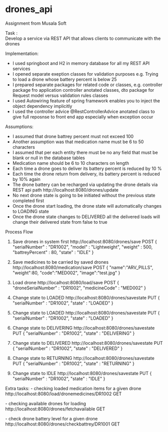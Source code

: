 # drones_api
Assignment from Musala Soft

Task : Develop a service via REST API that allows clients to communicate with the drones

Implementation:
- I used springboot and H2 in memory database for all my REST API services
- I opened separate exeption classes for validation purposes e.g. Trying to load a drone whose battery percent is below 25
- I prepared separate packages for related code or classes, e.g. controller package fro application controller anotated classes, dto package 
  for Request model versus validation rules classes
- I used Autowiring feature of spring framework enables you to inject the object dependency implicitly
- I used the controller advice @RestControllerAdvice anotated class to give full reposnse to front end app especially when exception occur

Assumptions:
- I assumed that drone battrey percent must not exceed 100
- Another assumption was that medication name must be 6 to 50 characters
- I assumed that per each entity there must be no any field that must be blank or null in the database tables
- Medication name should be 6 to 10 characters on length
- Each time a drone goes to deliver its battery percent is reduced by 10 %
- Each time the drone return from delivery, its battery percent is reduced by 10% again
- The drone battery can be recharged via updating the drone details via REST api path
  http://localhost:8080/drones/update
- No next drone state is going to be initiated without the previous state completed first
- Once the drone start loading, the drone state will automatically changes to LOADING state
- Once the drone state changes to DELIVERED all the delivered loads will change their delivered state from false to true

Process Flow
1.  Save drones in system first http://localhost:8080/drones/save POST
    {
      "serialNumber" : "DR1002",
      "model" : "Lightweight",
      "weight" : 500,
      "battreyPercent" : 80,
      "state" : "IDLE"
    }
    
2. Save medicines to be carried by saved drones http://localhost:8080/medication/save POST
    {
      "name":"ARV_PILLS",
      "weight":80,
      "code":"MED002",
      "image":"test.jpg"
    }
    
3.  Load drone http://localhost:8080/load/save POST
      {
        "droneSerialNumber" : "DR1002",
        "medicineCode" : "MED002"
      }
      
4.  Change state to LOADED http://localhost:8080/drones/savestate PUT
      {
        "serialNumber" : "DR1002",
        "state" : "LOADED"
      }
      
5.  Change state to LOADED http://localhost:8080/drones/savestate PUT
      {
        "serialNumber" : "DR1002",
        "state" : "LOADED"
      }
      
6.  Change state to DELIVERING http://localhost:8080/drones/savestate PUT
      {
        "serialNumber" : "DR1002",
        "state" : "DELIVERING"
      }
      
7.  Change state to DELIVERED http://localhost:8080/drones/savestate PUT
      {
        "serialNumber" : "DR1002",
        "state" : "DELIVERED"
      }
      
8.  Change state to RETURNING http://localhost:8080/drones/savestate PUT
      {
        "serialNumber" : "DR1002",
        "state" : "RETURNING"
      }
      
9.  Change state to IDLE http://localhost:8080/drones/savestate PUT
      {
        "serialNumber" : "DR1002",
        "state" : "IDLE"
      }
      
Extra tasks:
- checking loaded medication items for a given drone 
  http://localhost:8080/load/dronemedicines/DR1002 GET
  
- checking available drones for loading
  http://localhost:8080/drones/fetchavailable GET
  
- check drone battery level for a given drone
  http://localhost:8080/drones/checkbattrey/DR1001 GET
    
